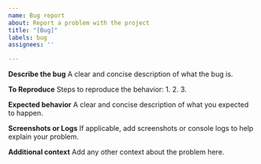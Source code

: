 ```yaml
---
name: Bug report
about: Report a problem with the project
title: "[Bug]"
labels: bug
assignees: ''

---
```


**Describe the bug**
A clear and concise description of what the bug is.

**To Reproduce**
Steps to reproduce the behavior:
1.
2.
3.

**Expected behavior**
A clear and concise description of what you expected to happen.

**Screenshots or Logs**
If applicable, add screenshots or console logs to help explain your problem.

**Additional context**
Add any other context about the problem here.
